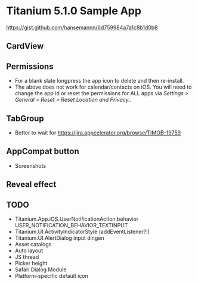 # Titanium 5.1.0 Sample App

https://gist.github.com/hansemannn/6d759984a7a1c8b1d0b8




## CardView

## Permissions

- For a blank slate longpress the app icon to delete and then re-install.
- The above does not work for calendar/contacts on iOS. You will need to change the app id or reset the permissions for ALL apps via *Settings > General > Reset > Reset Location and Privacy.*.

## TabGroup

- Better to wait for https://jira.appcelerator.org/browse/TIMOB-19759

## AppCompat button

- Screenshots

## Reveal effect







## TODO

- Titanium.App.iOS.UserNotificationAction.behavior USER_NOTIFICATION_BEHAVIOR_TEXTINPUT
- Titanium.UI.ActivityIndicatorStyle (addEventListener?!)
- Titanium.UI.AlertDialog input dingen
- Asset catalogs
- Auto layout
- JS thread
- Picker height
- Safari Dialog Module
- Platform-specific default icon